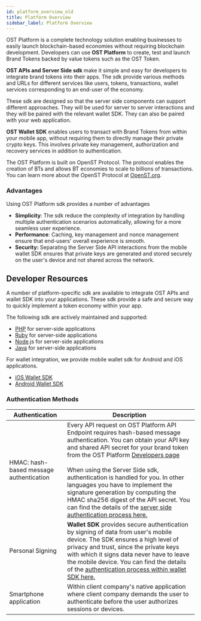 ```yaml
---
id: platform_overview_old
title: Platform Overview
sidebar_label: Platform Overview
---
```


OST Platform is a complete technology solution enabling businesses to easily launch blockchain-based economies without requiring blockchain development. Developers can use **OST Platform** to create, test and launch Brand Tokens backed by value tokens such as the OST Token.






**OST APIs and Server Side sdk** make it simple and easy for developers to integrate brand tokens into their apps. The sdk provide various methods and URLs for different services like users, tokens, transactions, wallet services corresponding to an end-user of the economy.

These sdk are designed so that the server side components can support different approaches. They will be used for server to server interactions and they will be paired with the relevant wallet SDK. They can also be paired with your web application.

**OST Wallet SDK** enables users to transact with Brand Tokens from within your mobile app, without requiring them to directly manage their private crypto keys. This involves private key management, authorization and recovery services in addition to authentication.

The OST Platform is built on OpenST Protocol. The protocol enables the creation of BTs and allows BT economies to scale to billions of transactions. You can learn more about the OpenST Protocol at [OpenST.org](https://openst.org/).


### Advantages
Using OST Platform sdk provides a number of advantages

* **Simplicity**: The sdk reduce the complexity of integration by handling multiple authentication scenarios automatically, allowing for a more seamless user experience.
* **Performance**: Caching, key management and nonce management ensure that end-users' overall experience is smooth.
* **Security:** Separating the Server Side API interactions from the mobile wallet SDK ensures that private keys are generated and stored securely on the user's device and not shared across the network.

## Developer Resources
A number of platform-specific sdk are available to integrate OST APIs and wallet SDK into your applications. These sdk provide a safe and secure way to quickly implement a token economy within your app. 

The following sdk are actively maintained and supported:

* [PHP](/platform/sdkserver_sdk_setup/php/)  for server-side applications
* [Ruby](/platform/sdkserver_sdk_setup/ruby/) for server-side applications
* [Node](/platform/sdkserver_sdk_setup/nodejs/).js for server-side applications
* [Java](/platform/sdkserver_sdk_setup/java/) for server-side applications

For wallet integration, we provide mobile wallet sdk for Android and iOS applications.

* [iOS Wallet SDK](/platform/docs/wallet_sdk_setup/iOS/)
* [Android Wallet SDK](/platform/docs/wallet_sdk_setup/android/)


### Authentication Methods

| Authentication | Description |
|---|---|
| HMAC: hash-based message authentication | Every API request on OST Platform API Endpoint requires hash-based message authentication. You can obtain your API key and shared API secret for your brand token from the OST Platform [Developers page](https://platform.ost.com/testnet/developer) <br><br> When using the Server Side sdk, authentication is handled for you. In other languages you have to implement the signature generation by computing the HMAC sha256 digest of the API secret. You can find the details of the [server side authentication process here.](/platform/sdkgetting_started/authentication/#server-api-authentication)  |
| Personal Signing  |**Wallet SDK** provides secure authentication by signing of data from user's mobile device. The SDK ensures a high level of privacy and trust, since the private keys with which it signs data never have to leave the mobile device. You can find the details of the [authentication process within wallet SDK here.](/platform/sdkgetting_started/authentication/#wallet-sdk-authentication)|
| Smartphone application | Within client company's native application where client company demands the user to authenticate before the user authorizes sessions or devices. |



